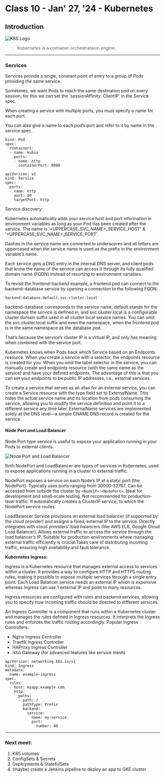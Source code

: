 # Class 10 - Jan' 27, '24 - Kubernetes

## Introduction
![K8S Logo](https://upload.wikimedia.org/wikipedia/commons/thumb/6/67/Kubernetes_logo.svg/2560px-Kubernetes_logo.svg.png)

> Kubernetes is a container orchestrataion engine.

---

### Services

Services provide a single, constant point of entry to a group of Pods providing the same service.

Sometimes, we want Pods to reach the same destination pod on every session, for this we can set the 'sessionAffinity: ClientIP' in the Service spec.

When creating a service with multiple ports, you must specify a name for each port.

You can also give a name to each pod’s port and refer to it by name in the service spec.

```
kind: Pod
spec:
  containers:
  - name: kubia
    ports:
    - name: http
      containerPort: 8080
```

```
apiVersion: v1
kind: Service
spec:
  ports:
  - name: http
    port: 80
    targetPort: http
```

Service discovery:

Kubernetes automatically adds your service host and port information in environment variables as long as your Pod has been created after the service. The name is '\<UPPERCASE_SVC_NAME\>_SERVICE_HOST' & '\<UPPERCASE_SVC_NAME\>_SERVICE_PORT'.

Dashes in the service name are converted to underscores and all letters are uppercased when the service name is used as the prefix in the environment variable’s name.

Each service gets a DNS entry in the internal DNS server, and client pods that know the name of the service can access it through its fully qualified domain name (FQDN) instead of resorting to environment variables.

To revisit the frontend-backend example, a frontend pod can connect to the backend-database service by opening a connection to the following FQDN:

`backend-database.default.svc.cluster.local`

backend-database corresponds to the service name, default stands for the namespace the service is defined in, and svc.cluster.local is a configurable cluster domain suffix used in all cluster local service names.
You can omit the svc.cluster.local suffix and even the namespace, when the frontend pod is in the same namespace as the database pod.

That’s because the service’s cluster IP is a virtual IP, and only has meaning when combined with the service port.

Kubernetes knows when Pods back which Service based on an Endpoints resource. When you create a service with a selector, the endpoints resource is created for you. When you omit the label selector in the service, you can manually create and endpoints resource (with the same name as the service) and have your defined endpoints. The advantage of this is that you can set your endpoints to be public IP addresses, i.e., external services.

To create a service that serves as an alias for an external service, you can create a Service resource with the type field set to ExternalName. This hides the actual service name and its location from pods consuming the service, allowing you to modify the service definition and point it to a different service any time later. ExternalName services are implemented solely at the DNS level—a simple CNAME DNS record is created for the service.

#### Node Port and Load Balancer

Node Port type service is useful to expose your application running in your Pods to external clients.

![Node Port and Load Balancer](https://i.octopus.com/blog/2022-11/difference-clusterip-nodeport-loadbalancer-kubernetes/loadbalancer.png)

Both NodePort and LoadBalancer are types of services in Kubernetes, used to expose applications running in a cluster to external traffic.

NodePort exposes a service on each Node’s IP at a static port (the NodePort). Typically uses ports ranging from 30000-32767. Can be accessed from outside the cluster by `<NodeIP>:<NodePort>`. Ideal for development and small-scale testing. Not recommended for production-level traffic. It automatically creates a ClusterIP service, to which the NodePort service routes.

LoadBalancer Service provisions an external load balancer (if supported by the cloud provider) and assigns a fixed, external IP to the service. Directly integrates with cloud providers’ load balancers (like AWS ELB, Google Cloud Load Balancer). Allows external traffic to access the service through the load balancer’s IP. Suitable for production environments where managing external traffic efficiently is crucial.Takes care of distributing incoming traffic, ensuring high availability and fault tolerance.


**Kubernetes Ingress:**

Ingress is a Kubernetes resource that manages external access to services within a cluster. It provides a way to configure HTTP and HTTPS routing rules, making it possible to expose multiple services through a single entry point. Each Load Balancer service needs an external IP which is expensive whereas Ingress can use 1 external IP and point to many resources.

Ingress resources are configured with rules and backend services, allowing you to specify how incoming traffic should be directed to different services.

An Ingress Controller is a component that runs within a Kubernetes cluster and manages the rules defined in Ingress resources. It interprets the Ingress rules and enforces the traffic routing accordingly.
Popular Ingress Controllers:
   - Nginx Ingress Controller
   - Traefik Ingress Controller
   - HAProxy Ingress Controller
   - Istio Gateway (for advanced features like service mesh)

```
apiVersion: networking.k8s.io/v1
kind: Ingress
metadata:
  name: example-ingress
spec:
  rules:
  - host: myapp.example.com
    http:
      paths:
      - path: /
        pathType: Prefix
        backend:
          service:
            name: my-service
            port:
              number: 80
```

---

### Next meet:

1. K8S volumes
2. ConfigSets & Secrets
3. Deployments & StatefulSets
4. (maybe) create a Jenkins pipeline to deploy an app to GKE cluster